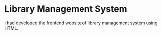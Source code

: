 # Library Management System
 I had developed the frontend website of library management system using HTML.

